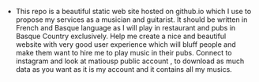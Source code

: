 - This repo is a beautiful static web site hosted on github.io which I use to propose my services as a musician and guitarist. It should be written in French and Basque language as I will play in restaurant and pubs in Basque Country exclusively. Help me create a nice and beautiful website with very good user experience which will bluff people and make them want to hire me to play music in their pubs. Connect to instagram and look at matiousp public account , to download as much data as you want as it is my account and it contains all my musics.